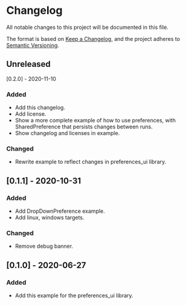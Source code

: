# Changelog
All notable changes to this project will be documented in this file.

The format is based on [Keep a Changelog](https://keepachangelog.com/en/1.0.0/),
and the project adheres to [Semantic Versioning](https://semver.org/spec/v2.0.0.html).

## Unreleased

[0.2.0] - 2020-11-10
### Added
 - Add this changelog.
 - Add license.
 - Show a more complete example of how to use preferences, with SharedPreference that persists changes between runs.
 - Show changelog and licenses in example.
### Changed
 - Rewrite example to reflect changes in preferences_ui library.

## [0.1.1] - 2020-10-31
### Added
 - Add DropDownPreference example.
 - Add linux, windows targets.
### Changed
 - Remove debug banner.

## [0.1.0] - 2020-06-27
### Added
 - Add this example for the preferences_ui library.
